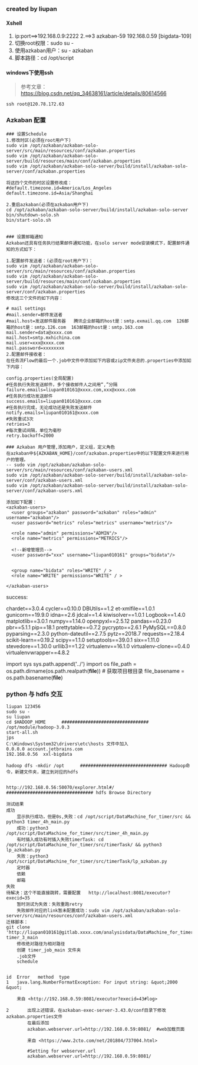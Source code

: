### created by liupan

#### Xshell
1. ip:port==>192.168.0.9:2222
2.==>3    azkaban-59  192.168.0.59     [bigdata-109]
3. 切换root权限：sudo su -
4. 使用azkaban用户：su - azkaban
5. 脚本路径：cd /opt/script
    
#### windows下使用ssh
>参考文章：https://blog.csdn.net/qq_34638161/article/details/80614566

    ssh root@120.78.172.63

### Azkaban 配置
```
### 设置Schedule
1.修改时区(必须在root用户下)
sudo vim /opt/azkaban/azkaban-solo-server/src/main/resources/conf/azkaban.properties
sudo vim /opt/azkaban/azkaban-solo-server/build/resources/main/conf/azkaban.properties
sudo vim /opt/azkaban/azkaban-solo-server/build/install/azkaban-solo-server/conf/azkaban.properties

将这四个文件的时区设置修改成：
#default.timezone.id=America/Los_Angeles
default.timezone.id=Asia/Shanghai

2.重启azkaban(必须在azkaban用户下)
cd /opt/azkaban/azkaban-solo-server/build/install/azkaban-solo-server
bin/shutdown-solo.sh
bin/start-solo.sh


### 设置邮箱通知
Azkaban还具有任务执行结果邮件通知功能，在solo server mode安装模式下，配置邮件通知的方式如下：

1.配置邮件发送者：(必须在root用户下)：
sudo vim /opt/azkaban/azkaban-solo-server/src/main/resources/conf/azkaban.properties
sudo vim /opt/azkaban/azkaban-solo-server/build/resources/main/conf/azkaban.properties
sudo vim /opt/azkaban/azkaban-solo-server/build/install/azkaban-solo-server/conf/azkaban.properties
修改这三个文件的如下内容：

# mail settings
#mail.sender=邮件发送者
#mail.host=发送邮件服务器   腾讯企业邮箱的host是：smtp.exmail.qq.com  126邮箱的host是：smtp.126.com  163邮箱的host是：smtp.163.com
mail.sender=data@xxxx.com
mail.host=smtp.mxhichina.com
mail.user=xxx@xxxx.com
mail.password=xxxxxxxx
2.配置邮件接收者：
在任务流Flow的最后一个.job中文件中添加如下内容或zip文件夹总的.properties中添加如下内容：

config.properties(全局配置)
#任务执行失败发送邮件，多个接收邮件人之间用“,”分隔
failure.emails=liupan010161@xxxx.com,xxx@xxxx.com
#任务执行成功发送邮件
success.emails=liupan010161@xxxx.com
#任务执行完成，无论成功还是失败发送邮件
notify.emails=liupan010161@xxxx.com
#失败重试3次
retries=3
#每次重试间隔，单位为毫秒
retry.backoff=2000

### Azkaban 用户管理,添加用户，定义组，定义角色
在azkaban中${AZKABAN_HOME}/conf/azkaban.properties中的以下配置文件来进行用户的管理。
-- sudo vim /opt/azkaban/azkaban-solo-server/src/main/resources/conf/azkaban-users.xml
sudo vim /opt/azkaban/azkaban-solo-server/build/install/azkaban-solo-server/conf/azkaban-users.xml
sudo vim /opt/azkaban/azkaban-solo-server/build/install/azkaban-solo-server/conf/azkaban-users.xml

添加如下配置：
<azkaban-users>
  <user groups="azkaban" password="azkaban" roles="admin" username="azkaban"/>
  <user password="metrics" roles="metrics" username="metrics"/>

  <role name="admin" permissions="ADMIN"/>
  <role name="metrics" permissions="METRICS"/>

  <!--新增管理员-->
  <user password="xxx" username="liupan010161" groups="bidata"/>


  <group name="bidata" roles="WRITE" / >
  <role name="WRITE" permissions="WRITE" / >

</azkaban-users>

```
success:

  <!--新增管理员-->
  <user roles="WRITE" password="liupan010161" username="liupan010161" groups="azkaban"/>
  <role name="WRITE" permissions="WRITE"/>
  
  
  
chardet==3.0.4
cycler==0.10.0
DBUtils==1.2
et-xmlfile==1.0.1
gunicorn==19.9.0
idna==2.6
jdcal==1.4
kiwisolver==1.0.1
Logbook==1.4.0
matplotlib==3.0.1
numpy==1.14.0
openpyxl==2.5.12
pandas==0.23.0
pbr==5.1.1
pip==18.1
prettytable==0.7.2
pycrypto==2.6.1
PyMySQL==0.8.0
pyparsing==2.3.0
python-dateutil==2.7.5
pytz==2018.7
requests==2.18.4
scikit-learn==0.19.2
scipy==1.1.0
setuptools==39.0.1
six==1.11.0
stevedore==1.30.0
urllib3==1.22
virtualenv==16.1.0
virtualenv-clone==0.4.0
virtualenvwrapper==4.8.2


import sys
sys.path.append('../')
import os
file_path = os.path.dirname(os.path.realpath(__file__))  # 获取项目根目录
file_basename = os.path.basename(__file__)

### python 与 hdfs 交互
```
liupan 123456
sudo su -
su liupan
cd $HADOOP_HOME      ################################# /opt/module/hadoop-3.0.3
start-all.sh
jps
C:\Windows\System32\drivers\etc\hosts 文件中加入
0.0.0.0 account.jetbrains.com
192.168.0.56  xxl-bigdata

hadoop dfs -mkdir /opt      ################################# Hadoop命令，新建文件夹，建立到对应的hdfs


http://192.168.0.56:50070/explorer.html#/      ################################# hdfs Browse Directory
```

```
测试结果
成功
	显示执行成功，但是0s,失败：cd /opt/script/DataMachine_for_timer/src && python3 timer_4h_main.py
	成功：python3 /opt/script/DataMachine_for_timer/src/timer_4h_main.py
	有时插入成功有时插入失败timerTask: cd /opt/script/DataMachine_for_timer/src/timerTask/ && python3 lp_azkaban.py
	失败：python3  /opt/script/DataMachine_for_timer/src/timerTask/lp_azkaban.py
	定时器
	依赖
	邮箱
失败
待解决：这个不能直接跳转，需要配置   http://localhost:8081/executor?execid=35
	暂时测试为失效：失败重跑retry
	失败邮件对应的link暂未配置成功：sudo vim /opt/azkaban/azkaban-solo-server/src/main/resources/conf/azkaban-users.xml
迁移脚本：
git clone 'http://liupan010161@gitlab.xxxx.com/analysisdata/DataMachine_for_timer.git
timer_3_main
	修改绝对路径为相对路径
	创建 timer_job_main 文件夹
	.job文件
	schedule


id	Error	method	type
1	java.lang.NumberFormatException: For input string: &quot;2000 &quot;		
	
	来自 <http://192.168.0.59:8081/executor?execid=43#log> 
	
2		出现上述错误，在azkaban-exec-server-3.43.0/conf目录下修改azkaban.properties文件	
		在最后添加
		azkaban.webserver.url=http://192.168.0.59:8081/  #web加载页面
		
		来自 <https://www.2cto.com/net/201804/737004.html> 
		
		#Setting for webserver.url
		azkaban.webserver.url=http://192.168.0.59:8081/
```